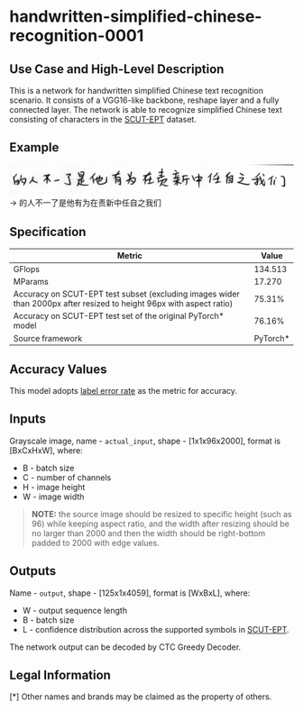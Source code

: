 # handwritten-simplified-chinese-recognition-0001

## Use Case and High-Level Description

This is a network for handwritten simplified Chinese text recognition scenario. It consists of a VGG16-like backbone,
reshape layer and a fully connected layer.
The network is able to recognize simplified Chinese text consisting of characters in the [SCUT-EPT](https://github.com/HCIILAB/SCUT-EPT_Dataset_Release) dataset.

## Example

![](./test.png) -> 的人不一了是他有为在责新中任自之我们

## Specification

| Metric                                         | Value              |
|------------------------------------------------|--------------------|
| GFlops                                         |  134.513        |
| MParams                                        |   17.270           |
| Accuracy on SCUT-EPT test subset (excluding images wider than 2000px after resized to height 96px with aspect ratio)                               |   75.31%           |
| Accuracy on SCUT-EPT test set of the original PyTorch\* model                |   76.16%           |
| Source framework                               |   PyTorch\*        |


## Accuracy Values

This model adopts [label error rate](https://dl.acm.org/doi/abs/10.1145/1143844.1143891) as the metric for accuracy.

## Inputs

Grayscale image, name - `actual_input`, shape - [1x1x96x2000], format is [BxCxHxW], where:
  - B - batch size
  - C - number of channels
  - H - image height
  - W - image width

> **NOTE:**  the source image should be resized to specific height (such as 96) while keeping aspect ratio, and the width after resizing should be no larger than 2000 and then the width should be right-bottom padded to 2000 with edge values.

## Outputs

Name - `output`, shape - [125x1x4059], format is [WxBxL], where:
  - W - output sequence length
  - B - batch size
  - L - confidence distribution across the supported symbols in [SCUT-EPT](https://github.com/HCIILAB/SCUT-EPT_Dataset_Release).

The network output can be decoded by CTC Greedy Decoder.

## Legal Information
[*] Other names and brands may be claimed as the property of others.
